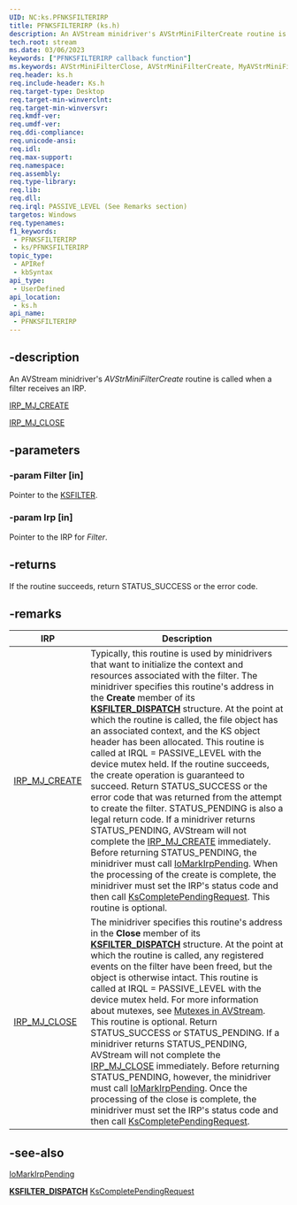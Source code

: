 ```yaml
---
UID: NC:ks.PFNKSFILTERIRP
title: PFNKSFILTERIRP (ks.h)
description: An AVStream minidriver's AVStrMiniFilterCreate routine is called when a filter receives an IRP.
tech.root: stream
ms.date: 03/06/2023
keywords: ["PFNKSFILTERIRP callback function"]
ms.keywords: AVStrMiniFilterClose, AVStrMiniFilterCreate, MyAVStrMiniFilterIRPHandler, MyAVStrMiniFilterIRPHandler routine [Streaming Media Devices], PFNKSFILTERIRP, avstclbk_76b73509-587e-47bd-9de7-92eac4237706.xml, ks/MyAVStrMiniFilterIRPHandler, stream.avstrminifiltercreate
req.header: ks.h
req.include-header: Ks.h
req.target-type: Desktop
req.target-min-winverclnt:
req.target-min-winversvr: 
req.kmdf-ver: 
req.umdf-ver: 
req.ddi-compliance: 
req.unicode-ansi: 
req.idl: 
req.max-support: 
req.namespace: 
req.assembly: 
req.type-library: 
req.lib: 
req.dll: 
req.irql: PASSIVE_LEVEL (See Remarks section)
targetos: Windows
req.typenames: 
f1_keywords:
 - PFNKSFILTERIRP
 - ks/PFNKSFILTERIRP
topic_type:
 - APIRef
 - kbSyntax
api_type:
 - UserDefined
api_location:
 - ks.h
api_name:
 - PFNKSFILTERIRP
---
```


## -description

An AVStream minidriver's *AVStrMiniFilterCreate* routine is called when a filter receives an IRP.

[IRP_MJ_CREATE](/windows-hardware/drivers/ifs/irp-mj-create)

[IRP_MJ_CLOSE](/windows-hardware/drivers/kernel/irp-mj-close)

## -parameters

### -param Filter [in]

Pointer to the [KSFILTER](/windows-hardware/drivers/ddi/ks/ns-ks-_ksfilter).

### -param Irp [in]

Pointer to the IRP for *Filter*.

## -returns

If the routine succeeds, return STATUS_SUCCESS or the error code.

## -remarks

| IRP | Description |
|---|---|
| [IRP_MJ_CREATE](/windows-hardware/drivers/ifs/irp-mj-create) | Typically, this routine is used by minidrivers that want to initialize the context and resources associated with the filter. The minidriver specifies this routine's address in the **Create** member of its [**KSFILTER_DISPATCH**](/windows-hardware/drivers/ddi/ks/ns-ks-_ksfilter_dispatch) structure. At the point at which the routine is called, the file object has an associated context, and the KS object header has been allocated. This routine is called at IRQL = PASSIVE_LEVEL with the device mutex held. If the routine succeeds, the create operation is guaranteed to succeed. Return STATUS_SUCCESS or the error code that was returned from the attempt to create the filter. STATUS_PENDING is also a legal return code. If a minidriver returns STATUS_PENDING, AVStream will not complete the [IRP_MJ_CREATE](/windows-hardware/drivers/ifs/irp-mj-create) immediately. Before returning STATUS_PENDING, the minidriver must call [IoMarkIrpPending](/windows-hardware/drivers/ddi/wdm/nf-wdm-iomarkirppending). When the processing of the create is complete, the minidriver must set the IRP's status code and then call [KsCompletePendingRequest](/windows-hardware/drivers/ddi/ks/nf-ks-kscompletependingrequest). This routine is optional. |
| [IRP_MJ_CLOSE](/windows-hardware/drivers/kernel/irp-mj-close) | The minidriver specifies this routine's address in the **Close** member of its [**KSFILTER_DISPATCH**](/windows-hardware/drivers/ddi/ks/ns-ks-_ksfilter_dispatch) structure. At the point at which the routine is called, any registered events on the filter have been freed, but the object is otherwise intact. This routine is called at IRQL = PASSIVE_LEVEL with the device mutex held. For more information about mutexes, see [Mutexes in AVStream](/windows-hardware/drivers/stream/mutexes-in-avstream). This routine is optional. Return STATUS_SUCCESS or STATUS_PENDING. If a minidriver returns STATUS_PENDING, AVStream will not complete the [IRP_MJ_CLOSE](/windows-hardware/drivers/kernel/irp-mj-close) immediately. Before returning STATUS_PENDING, however, the minidriver must call [IoMarkIrpPending](/windows-hardware/drivers/ddi/wdm/nf-wdm-iomarkirppending). Once the processing of the close is complete, the minidriver must set the IRP's status code and then call [KsCompletePendingRequest](/windows-hardware/drivers/ddi/ks/nf-ks-kscompletependingrequest). |

## -see-also

[IoMarkIrpPending](/windows-hardware/drivers/ddi/wdm/nf-wdm-iomarkirppending)

**[KSFILTER_DISPATCH](/windows-hardware/drivers/ddi/ks/ns-ks-_ksfilter_dispatch)**
[KsCompletePendingRequest](/windows-hardware/drivers/ddi/ks/nf-ks-kscompletependingrequest)

